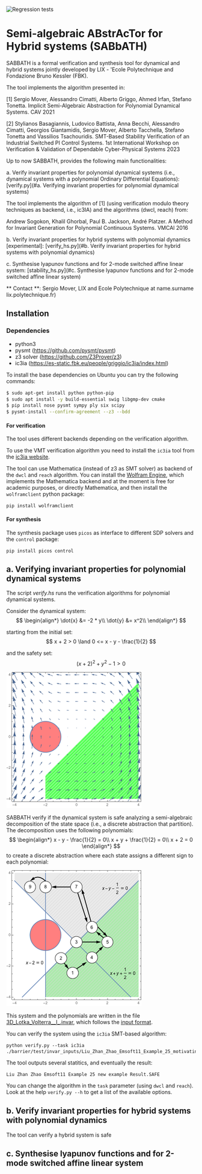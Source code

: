 ![Regression tests](https://github.com/smover/semialgebraic_invariants/workflows/Regression%20tests/badge.svg)

# Semi-algebraic ABstrAcTor for Hybrid systems (SABbATH)

SABBATH is a formal verification and synthesis tool for dynamical and hybrid systems jointly developed by LIX - \'Ecole Polytechnique and Fondazione Bruno Kessler (FBK).

The tool implements the algorithm presented in:

[1] Sergio Mover, Alessandro Cimatti, Alberto Griggo, Ahmed Irfan, Stefano Tonetta. Implicit Semi-Algebraic Abstraction for Polynomial Dynamical Systems. CAV 2021

[2] Stylianos Basagiannis, Ludovico Battista, Anna Becchi, Alessandro Cimatti, Georgios Giantamidis, Sergio Mover, Alberto Tacchella, Stefano Tonetta and Vassilios Tsachouridis. SMT-Based Stability Verification of an Industrial Switched PI Control Systems. 1st International Workshop on Verification & Validation of Dependable Cyber-Physical Systems 2023


Up to now SABBATH, provides the following main functionalities:

a. Verify invariant properties for polynomial dynamical systems (i.e., dynamical systems with a polynomial Ordinary Differential Equations): [verify.py](#a. Verifying invariant properties for polynomial dynamical systems)

The tool implements the algorithm of [1] (using verification modulo theory techniques as backend, i.e., ic3IA) and the algorithms (dwcl, reach) from:

Andrew Sogokon, Khalil Ghorbal, Paul B. Jackson, André Platzer. A Method for Invariant Generation for Polynomial Continuous Systems. VMCAI 2016

b. Verify invariant properties for hybrid systems with polynomial dynamics [experimental]: [verify_hs.py](#b. Verify invariant properties for hybrid systems with polynomial dynamics)

c. Synthesise lyapunov functions and for 2-mode switched affine linear system: [stability_hs.py](#c. Synthesise lyapunov functions and for 2-mode switched affine linear system)

** Contact **: Sergio Mover, LIX and Ecole Polytechnique at name.surname <at> lix.polytechnique.fr)

## Installation

### Dependencies
- python3
- pysmt (https://github.com/pysmt/pysmt)
- z3 solver (https://github.com/Z3Prover/z3)
- ic3ia (https://es-static.fbk.eu/people/griggio/ic3ia/index.html)

To install the base dependencies on Ubuntu you can try the following commands:
```bash
$ sudo apt-get install python python-pip
$ sudo apt install -y build-essential swig libgmp-dev cmake
$ pip install nose pysmt sympy ply six scipy
$ pysmt-install --confirm-agreement --z3 --bdd
```

#### For verification

The tool uses different backends depending on the verification algorithm.

To use the VMT verification algorithm you need to install the `ic3ia` tool from the [ic3ia website](https://es-static.fbk.eu/people/griggio/ic3ia/index.html).

The tool can use Mathematica (instead of z3 as SMT solver) as backend of the `dwcl` and `reach` algorithm. You can install the [Wolfram Engine](https://www.wolfram.com/engine/), which implements the Mathematica backend and at the moment is free for academic purposes, or directly  Mathematica, and then install the `wolframclient` python package:
```
pip install wolframclient
```

#### For synthesis

The synthesis package uses `picos` as interface to different SDP solvers and the `control` package:
```
pip install picos control
```



## a. Verifying invariant properties for polynomial dynamical systems 

The script *verify.hs* runs the verification algorithms for polynomial dynamical systems.

Consider the dynamical system:
$$
\begin{align*}
\dot{x} &= -2 * y\\
\dot{y} &= x^2\\
\end{align*}
$$

starting from the initial set:
$$
x + 2 > 0 \land 0 <= x - y - \frac{1}{2}
$$

and the safety set:
$$
(x + 2)^2 + y^2 - 1 > 0
$$

![Verification problem](./docs/motexample_problem.png)

SABBATH verify if the dynamical system is safe analyzing a semi-algebraic decomposition of the state space  (i.e., a discrete abstraction that partition). The decomposition uses the following polynomials:
$$
\begin{align*}
x - y - \frac{1}{2}  = 0\\
x + y + \frac{1}{2} = 0\\
x + 2 = 0
\end{align*}
$$
to create a discrete abstraction where each state assigns a different sign to each polynomial:

![Semi-algebraic decomposition](./docs/motexample_abstraction.png)

This system and the polynomials are written in the file [3D_Lotka_Volterra__I_.invar](barrier/test/invar_inputs/3D_Lotka_Volterra__I_.invar), which follows the [input format](docs/input_format.md).

You can verify the system using the `ic3ia` SMT-based algorithm:
```
python verify.py --task ic3ia ./barrier/test/invar_inputs/Liu_Zhan_Zhao_Emsoft11_Example_25_motivating.invar 
```

The tool outputs several statitics, and eventually the result:
```
Liu Zhan Zhao Emsoft11 Example 25 new example Result.SAFE
```

You can change the algorithm in the `task` parameter (using `dwcl` and `reach`). Look at the help `verify.py --h` to get a list of the available options.


## b. Verify invariant properties for hybrid systems with polynomial dynamics

The tool can verify a hybrid system is safe 

## c. Synthesise lyapunov functions and for 2-mode switched affine linear system

